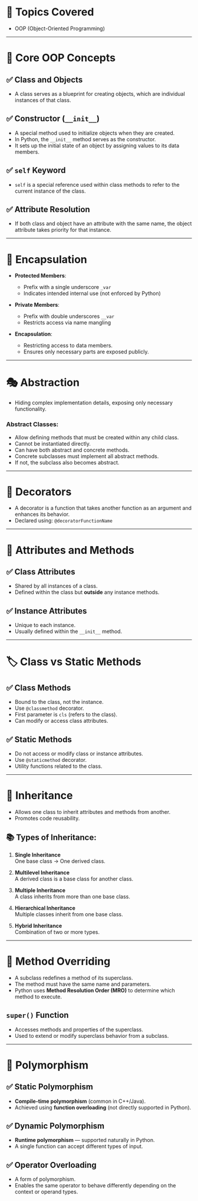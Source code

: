 # 📘 Topics Covered

- OOP (Object-Oriented Programming)

---

# 🧱 Core OOP Concepts

## ✅ Class and Objects

- A class serves as a blueprint for creating objects, which are individual instances of that class.

## ✅ Constructor (`__init__`)

- A special method used to initialize objects when they are created.
- In Python, the `__init__` method serves as the constructor.
- It sets up the initial state of an object by assigning values to its data members.

## ✅ `self` Keyword

- `self` is a special reference used within class methods to refer to the current instance of the class.

## ✅ Attribute Resolution

- If both class and object have an attribute with the same name, the object attribute takes priority for that instance.

---

# 🔐 Encapsulation

- **Protected Members**:
  - Prefix with a single underscore `_var`
  - Indicates intended internal use (not enforced by Python)

- **Private Members**:
  - Prefix with double underscores `__var`
  - Restricts access via name mangling

- **Encapsulation**:
  - Restricting access to data members.
  - Ensures only necessary parts are exposed publicly.

---

# 🎭 Abstraction

- Hiding complex implementation details, exposing only necessary functionality.

### Abstract Classes:

- Allow defining methods that must be created within any child class.
- Cannot be instantiated directly.
- Can have both abstract and concrete methods.
- Concrete subclasses must implement all abstract methods.
- If not, the subclass also becomes abstract.

---

# 🔧 Decorators

- A decorator is a function that takes another function as an argument and enhances its behavior.
- Declared using: `@decoratorFunctionName`

---

# 🧩 Attributes and Methods

## ✅ Class Attributes

- Shared by all instances of a class.
- Defined within the class but **outside** any instance methods.

## ✅ Instance Attributes

- Unique to each instance.
- Usually defined within the `__init__` method.

---

# 🏷️ Class vs Static Methods

## ✅ Class Methods

- Bound to the class, not the instance.
- Use `@classmethod` decorator.
- First parameter is `cls` (refers to the class).
- Can modify or access class attributes.

## ✅ Static Methods

- Do not access or modify class or instance attributes.
- Use `@staticmethod` decorator.
- Utility functions related to the class.

---

# 🧬 Inheritance

- Allows one class to inherit attributes and methods from another.
- Promotes code reusability.

## 📚 Types of Inheritance:

1. **Single Inheritance**  
   One base class → One derived class.

2. **Multilevel Inheritance**  
   A derived class is a base class for another class.

3. **Multiple Inheritance**  
   A class inherits from more than one base class.

4. **Hierarchical Inheritance**  
   Multiple classes inherit from one base class.

5. **Hybrid Inheritance**  
   Combination of two or more types.

---

# 🔁 Method Overriding

- A subclass redefines a method of its superclass.
- The method must have the same name and parameters.
- Python uses **Method Resolution Order (MRO)** to determine which method to execute.

## `super()` Function

- Accesses methods and properties of the superclass.
- Used to extend or modify superclass behavior from a subclass.

---

# 🔄 Polymorphism

## ✅ Static Polymorphism

- **Compile-time polymorphism** (common in C++/Java).
- Achieved using **function overloading** (not directly supported in Python).

## ✅ Dynamic Polymorphism

- **Runtime polymorphism** — supported naturally in Python.
- A single function can accept different types of input.

## ✅ Operator Overloading

- A form of polymorphism.
- Enables the same operator to behave differently depending on the context or operand types.
